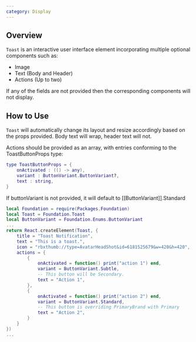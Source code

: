 ```yaml
---
category: Display
---
```


## Overview

`Toast` is an interactive user interface element incorporating multiple optional components such as:

* Image
* Text (Body and Header)
* Actions (Up to two)

If any of the fields are not provided then the corresponding components will not display.

## How to Use

`Toast` will automatically change its layout and resize accordingly based on the props provided. Body text will wrap, header text will not.

Actions should be provided as an array, with entries conforming to the ToastButtonProps type:

```lua
type ToastButtonProps = {
    onActivated : (() -> any),
    variant : ButtonVariant.ButtonVariant?,
    text : string,
}
```

If buttonVariant is not provided, it will default to [[ButtonVariant]].Standard

```lua
local Foundation = require(Packages.Foundation)
local Toast = Foundation.Toast
local ButtonVariant = Foundation.Enums.ButtonVariant
...
return React.createElement(Toast, {
    title = "Toast Notification",
    text = "This is a toast.",
    icon = "rbxthumb://type=AvatarHeadShot&id=6181525679&w=420&h=420",
    actions = {
        {
            onActivated = function() print("action 1") end,
            variant = ButtonVariant.Subtle,
            -- This button will be Secondary.
            text = "Action 1",
        },
        {
            onActivated = function() print("action 2") end,
            variant = ButtonVariant.Standard,
            -- This button is overriding PrimaryBrand with Primary
            text = "Action 2",
        }
    }
})
...
```
